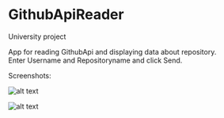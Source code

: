 # GithubApiReader

University project

App for reading GithubApi and displaying data about repository. <br />
Enter Username and Repositoryname and click Send.

Screenshots:

![alt text](https://i.imgur.com/GAzpl7Z.jpg)

![alt text](https://i.imgur.com/GI3PRIt.jpg)
